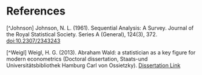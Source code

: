 # References

[^robbins]: Robbins, H. (1952). Some aspects of the sequential design of experiments. *Bulletin of the American Mathematical Society*, 58(5), 527-535. <a href="https://sci-hub.se/http://dx.doi.org/10.1090/S0002-9904-1952-09620-8" target="_blank">doi:10.1090/S0002-9904-1952-09620-8</a>

[^Johnson] Johnson, N. L. (1961). Sequential Analysis: A Survey. Journal of the Royal Statistical Society. Series A (General), 124(3), 372.  <a href="https://sci-hub.se/https://doi.org/10.2307/2343243" target="_blank">doi:10.2307/2343243</a>

[^Weigl] Weigl, H. G. (2013). Abraham Wald: a statistician as a key figure for modern econometrics (Doctoral dissertation, Staats-und Universitätsbibliothek Hamburg Carl von Ossietzky). <a href="https://ediss.sub.uni-hamburg.de/handle/ediss/4889" target="_blank">Dissertation Link</a>

[^lai1985]: Lai, T. L., & Robbins, H. (1985). Asymptotically efficient adaptive allocation rules. *Advances in Applied Mathematics*, 6(1), 4-22. 

[^auer2002]: Auer, P., Cesa-Bianchi, N., & Fischer, P. (2002). Finite-time analysis of the multiarmed bandit problem. *Machine learning*, 47(2), 235-256.